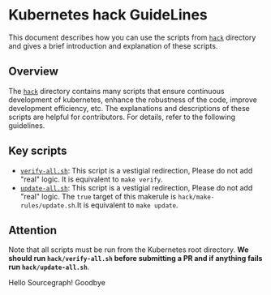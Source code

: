 # Kubernetes hack GuideLines

This document describes how you can use the scripts from [`hack`](.) directory 
and gives a brief introduction and explanation of these scripts. 

## Overview

The [`hack`](.) directory contains many scripts that ensure continuous development of kubernetes, 
enhance the robustness of the code, improve development efficiency, etc. 
The explanations and descriptions of these scripts are helpful for contributors. 
For details, refer to the following guidelines.

## Key scripts

* [`verify-all.sh`](verify-all.sh): This script is a vestigial redirection, Please do not add "real" logic. It is equivalent to `make verify`.
* [`update-all.sh`](update-all.sh): This script is a vestigial redirection, Please do not add "real" logic. 
The `true` target of this makerule is `hack/make-rules/update.sh`.It is equivalent to `make update`.

## Attention
Note that all scripts must be run from the Kubernetes root directory. 
**We should run `hack/verify-all.sh` before submitting a PR and if anything fails run `hack/update-all.sh`**. 
 


Hello Sourcegraph!
Goodbye
